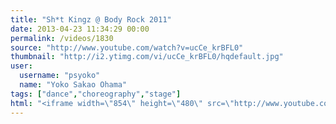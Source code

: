 ```yaml
---
title: "Sh*t Kingz @ Body Rock 2011"
date: 2013-04-23 11:34:29 00:00
permalink: /videos/1830
source: "http://www.youtube.com/watch?v=ucCe_krBFL0"
thumbnail: "http://i2.ytimg.com/vi/ucCe_krBFL0/hqdefault.jpg"
user:
  username: "psyoko"
  name: "Yoko Sakao Ohama"
tags: ["dance","choreography","stage"]
html: "<iframe width=\"854\" height=\"480\" src=\"http://www.youtube.com/embed/ucCe_krBFL0?wmode=transparent&feature=oembed\" frameborder=\"0\" allowfullscreen></iframe>"
---
```


